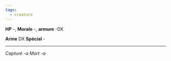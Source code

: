 ```yaml
---
tags:
  - creature
---
```

**HP** -, **Morale** -, **armure** -DX

**Arme** DX
**Spécial** -

---
*Capturé -a*
*Mort -a*